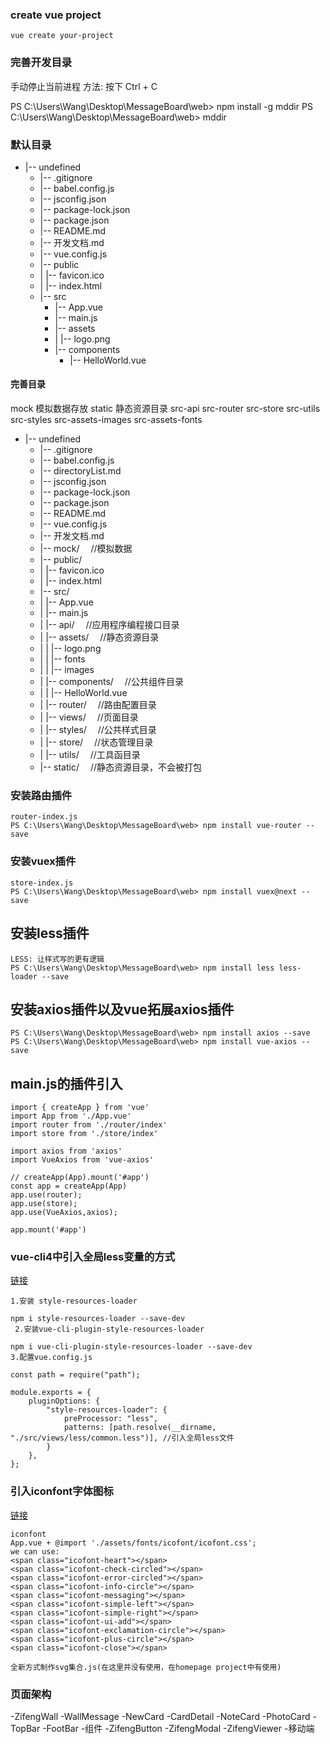 ### create vue project
```
vue create your-project
```

### 完善开发目录

手动停止当前进程
方法: 按下 Ctrl + C

PS C:\Users\Wang\Desktop\MessageBoard\web> npm install -g mddir
PS C:\Users\Wang\Desktop\MessageBoard\web> mddir

### 默认目录

* |-- undefined
    * |-- .gitignore
    * |-- babel.config.js
    * |-- jsconfig.json
    * |-- package-lock.json
    * |-- package.json
    * |-- README.md
    * |-- 开发文档.md
    * |-- vue.config.js
    * |-- public
    * |   |-- favicon.ico
    * |   |-- index.html
    * |-- src
        * |-- App.vue
        * |-- main.js
        * |-- assets
        * |   |-- logo.png
        * |-- components
            * |-- HelloWorld.vue

#### 完善目录
mock 模拟数据存放
static 静态资源目录
src-api
src-router
src-store
src-utils
src-styles
src-assets-images
src-assets-fonts

* |-- undefined
    * |-- .gitignore
    * |-- babel.config.js
    * |-- directoryList.md
    * |-- jsconfig.json
    * |-- package-lock.json
    * |-- package.json
    * |-- README.md
    * |-- vue.config.js
    * |-- 开发文档.md
    * |-- mock/                       &emsp;//模拟数据
    * |-- public/
    * |   |-- favicon.ico
    * |   |-- index.html
    * |-- src/
    * |   |-- App.vue
    * |   |-- main.js     
    * |   |-- api/                    &emsp;//应用程序编程接口目录
    * |   |-- assets/                 &emsp;//静态资源目录
    * |   |   |-- logo.png
    * |   |   |-- fonts
    * |   |   |-- images
    * |   |-- components/             &emsp;//公共组件目录
    * |   |   |-- HelloWorld.vue
    * |   |-- router/                 &emsp;//路由配置目录
    * |   |-- views/                  &emsp;//页面目录
    * |   |-- styles/                 &emsp;//公共样式目录
    * |   |-- store/                  &emsp;//状态管理目录  
    * |   |-- utils/                  &emsp;//工具函目录
    * |-- static/                     &emsp;//静态资源目录，不会被打包

### 安装路由插件
```
router-index.js
PS C:\Users\Wang\Desktop\MessageBoard\web> npm install vue-router --save
```

### 安装vuex插件
```
store-index.js
PS C:\Users\Wang\Desktop\MessageBoard\web> npm install vuex@next --save
```

## 安装less插件
```
LESS: 让样式写的更有逻辑
PS C:\Users\Wang\Desktop\MessageBoard\web> npm install less less-loader --save
```

## 安装axios插件以及vue拓展axios插件
```
PS C:\Users\Wang\Desktop\MessageBoard\web> npm install axios --save
PS C:\Users\Wang\Desktop\MessageBoard\web> npm install vue-axios --save
```

## main.js的插件引入
```
import { createApp } from 'vue'
import App from './App.vue'
import router from './router/index'
import store from './store/index'

import axios from 'axios'
import VueAxios from 'vue-axios'

// createApp(App).mount('#app')
const app = createApp(App)
app.use(router);
app.use(store);
app.use(VueAxios,axios);

app.mount('#app')
```
### vue-cli4中引入全局less变量的方式
[链接](https://blog.csdn.net/qq_34607371/article/details/110391424)
```
1.安装 style-resources-loader

npm i style-resources-loader --save-dev
 2.安装vue-cli-plugin-style-resources-loader

npm i vue-cli-plugin-style-resources-loader --save-dev
3.配置vue.config.js

const path = require("path");
 
module.exports = {
    pluginOptions: {
        "style-resources-loader": {
            preProcessor: "less",
            patterns: [path.resolve(__dirname, "./src/views/less/common.less")], //引入全局less文件
        }
    },
};
```
### 引入iconfont字体图标
[链接](https://icofont.com/)
```
iconfont
App.vue + @import './assets/fonts/icofont/icofont.css';
we can use:
<span class="icofont-heart"></span>
<span class="icofont-check-circled"></span>
<span class="icofont-error-circled"></span>
<span class="icofont-info-circle"></span>
<span class="icofont-messaging"></span>
<span class="icofont-simple-left"></span>
<span class="icofont-simple-right"></span>
<span class="icofont-ui-add"></span>
<span class="icofont-exclamation-circle"></span>
<span class="icofont-plus-circle"></span>
<span class="icofont-close"></span>

全新方式制作svg集合.js(在这里并没有使用，在homepage project中有使用)
```
### 页面架构
-ZifengWall
 -WallMessage
  -NewCard
  -CardDetail
  -NoteCard
  -PhotoCard
 -TopBar
 -FootBar
-组件
 -ZifengButton
 -ZifengModal
 -ZifengViewer
-移动端
